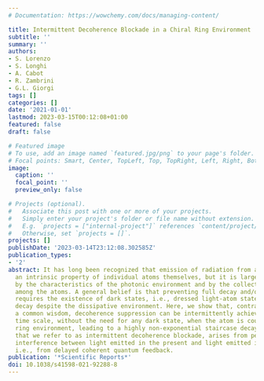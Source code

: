 ```yaml
---
# Documentation: https://wowchemy.com/docs/managing-content/

title: Intermittent Decoherence Blockade in a Chiral Ring Environment
subtitle: ''
summary: ''
authors:
- S. Lorenzo
- S. Longhi
- A. Cabot
- R. Zambrini
- G.L. Giorgi
tags: []
categories: []
date: '2021-01-01'
lastmod: 2023-03-15T00:12:08+01:00
featured: false
draft: false

# Featured image
# To use, add an image named `featured.jpg/png` to your page's folder.
# Focal points: Smart, Center, TopLeft, Top, TopRight, Left, Right, BottomLeft, Bottom, BottomRight.
image:
  caption: ''
  focal_point: ''
  preview_only: false

# Projects (optional).
#   Associate this post with one or more of your projects.
#   Simply enter your project's folder or file name without extension.
#   E.g. `projects = ["internal-project"]` references `content/project/deep-learning/index.md`.
#   Otherwise, set `projects = []`.
projects: []
publishDate: '2023-03-14T23:12:08.302585Z'
publication_types:
- '2'
abstract: It has long been recognized that emission of radiation from atoms is not
  an intrinsic property of individual atoms themselves, but it is largely affected
  by the characteristics of the photonic environment and by the collective interaction
  among the atoms. A general belief is that preventing full decay and/or decoherence
  requires the existence of dark states, i.e., dressed light-atom states that do not
  decay despite the dissipative environment. Here, we show that, contrary to such
  a common wisdom, decoherence suppression can be intermittently achieved on a limited
  time scale, without the need for any dark state, when the atom is coupled to a chiral
  ring environment, leading to a highly non-exponential staircase decay. This effect,
  that we refer to as intermittent decoherence blockade, arises from periodic destructive
  interference between light emitted in the present and light emitted in the past,
  i.e., from delayed coherent quantum feedback.
publication: '*Scientific Reports*'
doi: 10.1038/s41598-021-92288-8
---
```

